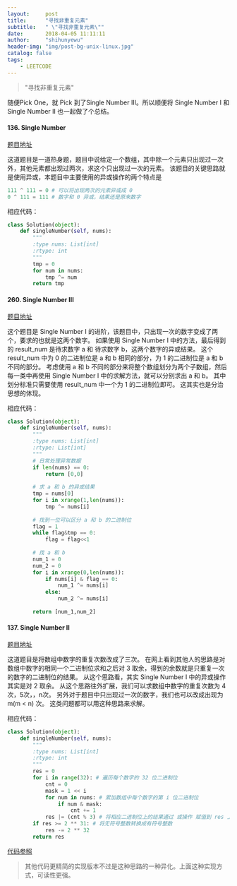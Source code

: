 ```yaml
---
layout:     post
title:      "寻找非重复元素"
subtitle:   " \"寻找非重复元素\""
date:       2018-04-05 11:11:11
author:     "shihunyewu"
header-img: "img/post-bg-unix-linux.jpg"
catalog: false
tags:
    - LEETCODE
---
```


> "寻找非重复元素"

随便Pick One，就 Pick 到了Single Number III。所以顺便将 Single Number I 和 Single Number II 也一起做了个总结。

#### 136. Single Number
[题目地址](https://leetcode.com/problems/single-number/description/)

这道题目是一道热身题，题目中说给定一个数组，其中除一个元素只出现过一次外，其他元素都出现过两次，求这个只出现过一次的元素。
该题目的关键思路就是使用异或，本题目中主要使用的异或操作的两个特点是
```python
111 ^ 111 = 0 # 可以将出现两次的元素异或成 0
0 ^ 111 = 111 # 数字和 0 异或，结果还是原来数字
```

相应代码：
```python
class Solution(object):
    def singleNumber(self, nums):
        """
        :type nums: List[int]
        :rtype: int
        """
        tmp = 0
        for num in nums:
            tmp ^= num
        return tmp
```

#### 260. Single Number III
[题目地址](https://leetcode.com/problems/single-number-iii/description/)

这个题目是 Single Number I 的进阶，该题目中，只出现一次的数字变成了两个，要求的也就是这两个数字。
如果使用 Single Number I 中的方法，最后得到的 result_num 是待求数字 a 和 待求数字 b，这两个数字的异或结果。
这个 result_num 中为 0 的二进制位是 a 和 b 相同的部分，为 1 的二进制位是 a 和 b 不同的部分。
考虑使用 a 和 b 不同的部分来将整个数组划分为两个子数组，然后每一类中再使用 Single Number I 中的求解方法，就可以分别求出 a 和 b。
其中划分标准只需要使用 result_num 中一个为 1 的二进制位即可。
这其实也是分治思想的体现。

相应代码：
```python
class Solution(object):
    def singleNumber(self, nums):
        """
        :type nums: List[int]
        :rtype: List[int]
        """
		# 日常处理异常数据
        if len(nums) == 0:
            return [0,0]
		
		# 求 a 和 b 的异或结果
        tmp = nums[0]
        for i in xrange(1,len(nums)):
            tmp ^= nums[i]
		
		# 找到一位可以区分 a 和 b 的二进制位
        flag = 1
        while flag&tmp == 0:
            flag = flag<<1
		
		# 找 a 和 b
        num_1 = 0
        num_2 = 0
        for i in xrange(0,len(nums)):
            if nums[i] & flag == 0:
                num_1 ^= nums[i]
            else:
                num_2 ^= nums[i]
		
        return [num_1,num_2]
```

#### 137. Single Number II
[题目地址](https://leetcode.com/problems/single-number-iii/description/)

这道题目是将数组中数字的重复次数改成了三次。
在网上看到其他人的思路是对数组中数字的相同一个二进制位求和之后对 3 取余，得到的余数就是只重复一次的数字的二进制位的结果。
从这个思路看，其实 Single Number I 中的异或操作其实是对 2 取余。
从这个思路往外扩展，我们可以求数组中数字的重复次数为 4次，5次，，n次。
另外对于题目中只出现过一次的数字，我们也可以改成出现为 m(m < n) 次。
这类问题都可以用这种思路来求解。

相应代码：
```python
class Solution(object):
    def singleNumber(self, nums):
        """
        :type nums: List[int]
        :rtype: int
        """
        res = 0
        for i in range(32): # 遍历每个数字的 32 位二进制位
            cnt = 0
            mask = 1 << i
            for num in nums: # 累加数组中每个数字的第 i 位二进制位
                if num & mask:
                    cnt += 1
            res |= (cnt % 3) # 将相应二进制位上的结果通过 或操作 赋值到 res 上
        if res >= 2 ** 31: # 将无符号整数转换成有符号整数
            res -= 2 ** 32
        return res
```

[代码参照](https://blog.csdn.net/fuxuemingzhu/article/details/79554959)
> 其他代码更精简的实现版本不过是这种思路的一种异化。上面这种实现方式，可读性更强。
